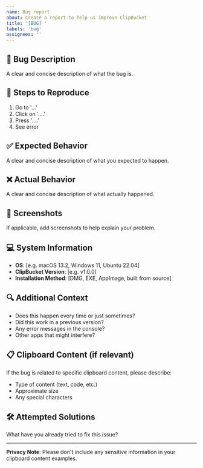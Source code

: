 ```yaml
---
name: Bug report
about: Create a report to help us improve ClipBucket
title: '[BUG] '
labels: 'bug'
assignees: ''
---
```


## 🐛 Bug Description
A clear and concise description of what the bug is.

## 🔄 Steps to Reproduce
1. Go to '...'
2. Click on '....'
3. Press '....'
4. See error

## ✅ Expected Behavior
A clear and concise description of what you expected to happen.

## ❌ Actual Behavior
A clear and concise description of what actually happened.

## 📸 Screenshots
If applicable, add screenshots to help explain your problem.

## 💻 System Information
- **OS**: [e.g. macOS 13.2, Windows 11, Ubuntu 22.04]
- **ClipBucket Version**: [e.g. v1.0.0]
- **Installation Method**: [DMG, EXE, AppImage, built from source]

## 🔍 Additional Context
- Does this happen every time or just sometimes?
- Did this work in a previous version?
- Any error messages in the console?
- Other apps that might interfere?

## 📋 Clipboard Content (if relevant)
If the bug is related to specific clipboard content, please describe:
- Type of content (text, code, etc.)
- Approximate size
- Any special characters

## 🛠️ Attempted Solutions
What have you already tried to fix this issue?

---

**Privacy Note**: Please don't include any sensitive information in your clipboard content examples.